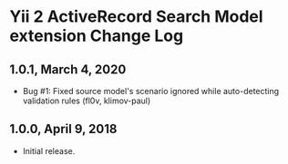 Yii 2 ActiveRecord Search Model extension Change Log
====================================================

1.0.1, March 4, 2020
--------------------

- Bug #1: Fixed source model's scenario ignored while auto-detecting validation rules (fl0v, klimov-paul)


1.0.0, April 9, 2018
--------------------

- Initial release.
